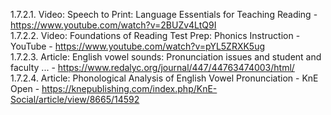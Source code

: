 1.7.2.1. Video: Speech to Print: Language Essentials for Teaching Reading - https://www.youtube.com/watch?v=2BUZv4LtQ9I  
1.7.2.2. Video: Foundations of Reading Test Prep: Phonics Instruction - YouTube - https://www.youtube.com/watch?v=pYL5ZRXK5ug  
1.7.2.3. Article: English vowel sounds: Pronunciation issues and student and faculty ... - https://www.redalyc.org/journal/447/44763474003/html/  
1.7.2.4. Article: Phonological Analysis of English Vowel Pronunciation - KnE Open - https://knepublishing.com/index.php/KnE-Social/article/view/8665/14592  
